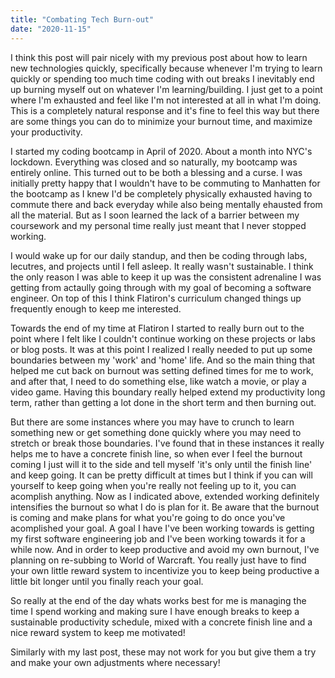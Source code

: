 ```yaml
---
title: "Combating Tech Burn-out"
date: "2020-11-15"
---
```


I think this post will pair nicely with my previous post about how to learn new technologies quickly, specifically because whenever I'm trying to learn quickly or spending too much time coding with out breaks I inevitably end up burning myself out on whatever I'm learning/building. I just get to a point where I'm exhausted and feel like I'm not interested at all in what I'm doing. This is a completely natural response and it's fine to feel this way but there are some things you can do to minimize your burnout time, and maximize your productivity.

I started my coding bootcamp in April of 2020. About a month into NYC's lockdown. Everything was closed and so naturally, my bootcamp was entirely online. This turned out to be both a blessing and a curse. I was initially pretty happy that I wouldn't have to be commuting to Manhatten for the bootcamp as I knew I'd be completely physically exhausted having to commute there and back everyday while also being mentally ehausted from all the material. But as I soon learned the lack of a barrier between my coursework and my personal time really just meant that I never stopped working.

I would wake up for our daily standup, and then be coding through labs, lecutres, and projects until I fell asleep. It really wasn't sustainable. I think the only reason I was able to keep it up was the consistent adrenaline I was getting from actaully going through with my goal of becoming a software engineer. On top of this I think Flatiron's curriculum changed things up frequently enough to keep me interested.

Towards the end of my time at Flatiron I started to really burn out to the point where I felt like I couldn't continue working on these projects or labs or blog posts. It was at this point I realized I really needed to put up some boundaries between my 'work' and 'home' life. And so the main thing that helped me cut back on burnout was setting defined times for me to work, and after that, I need to do something else, like watch a movie, or play a video game. Having this boundary really helped extend my productivity long term, rather than getting a lot done in the short term and then burning out.

But there are some instances where you may have to crunch to learn something new or get something done quickly where you may need to stretch or break those boundaries. I've found that in these instances it really helps me to have a concrete finish line, so when ever I feel the burnout coming I just will it to the side and tell myself 'it's only until the finish line' and keep going. It can be pretty difficult at times but I think if you can will yourself to keep going when you're really not feeling up to it, you can acomplish anything. Now as I indicated above, extended working definitely intensifies the burnout so what I do is plan for it. Be aware that the burnout is coming and make plans for what you're going to do once you've acomplished your goal. A goal I have I've been working towards is getting my first software engineering job and I've been working towards it for a while now. And in order to keep productive and avoid my own burnout, I've planning on re-subbing to World of Warcraft. You really just have to find your own little reward system to incentivize you to keep being productive a little bit longer until you finally reach your goal.

So really at the end of the day whats works best for me is managing the time I spend working and making sure I have enough breaks to keep a sustainable productivity schedule, mixed with a concrete finish line and a nice reward system to keep me motivated!

Similarly with my last post, these may not work for you but give them a try and make your own adjustments where necessary!
